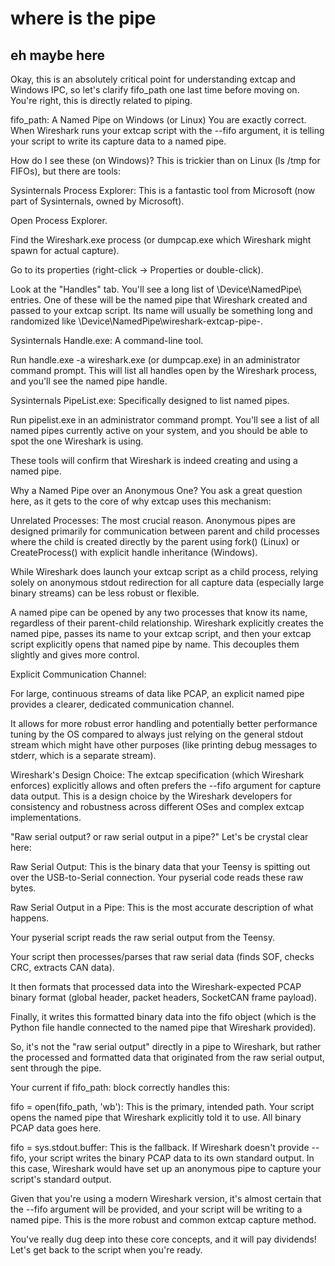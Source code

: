 # where is the pipe

## eh maybe here
Okay, this is an absolutely critical point for understanding extcap and Windows IPC, so let's clarify fifo_path one last time before moving on. You're right, this is directly related to piping.

fifo_path: A Named Pipe on Windows (or Linux)
You are exactly correct. When Wireshark runs your extcap script with the --fifo argument, it is telling your script to write its capture data to a named pipe.

How do I see these (on Windows)?
This is trickier than on Linux (ls /tmp for FIFOs), but there are tools:

Sysinternals Process Explorer: This is a fantastic tool from Microsoft (now part of Sysinternals, owned by Microsoft).

Open Process Explorer.

Find the Wireshark.exe process (or dumpcap.exe which Wireshark might spawn for actual capture).

Go to its properties (right-click -> Properties or double-click).

Look at the "Handles" tab. You'll see a long list of \Device\NamedPipe\ entries. One of these will be the named pipe that Wireshark created and passed to your extcap script. Its name will usually be something long and randomized like \Device\NamedPipe\wireshark-extcap-pipe-<UUID>.

Sysinternals Handle.exe: A command-line tool.

Run handle.exe -a wireshark.exe (or dumpcap.exe) in an administrator command prompt. This will list all handles open by the Wireshark process, and you'll see the named pipe handle.

Sysinternals PipeList.exe: Specifically designed to list named pipes.

Run pipelist.exe in an administrator command prompt. You'll see a list of all named pipes currently active on your system, and you should be able to spot the one Wireshark is using.

These tools will confirm that Wireshark is indeed creating and using a named pipe.

Why a Named Pipe over an Anonymous One?
You ask a great question here, as it gets to the core of why extcap uses this mechanism:

Unrelated Processes: The most crucial reason. Anonymous pipes are designed primarily for communication between parent and child processes where the child is created directly by the parent using fork() (Linux) or CreateProcess() with explicit handle inheritance (Windows).

While Wireshark does launch your extcap script as a child process, relying solely on anonymous stdout redirection for all capture data (especially large binary streams) can be less robust or flexible.

A named pipe can be opened by any two processes that know its name, regardless of their parent-child relationship. Wireshark explicitly creates the named pipe, passes its name to your extcap script, and then your extcap script explicitly opens that named pipe by name. This decouples them slightly and gives more control.

Explicit Communication Channel:

For large, continuous streams of data like PCAP, an explicit named pipe provides a clearer, dedicated communication channel.

It allows for more robust error handling and potentially better performance tuning by the OS compared to always just relying on the general stdout stream which might have other purposes (like printing debug messages to stderr, which is a separate stream).

Wireshark's Design Choice: The extcap specification (which Wireshark enforces) explicitly allows and often prefers the --fifo argument for capture data output. This is a design choice by the Wireshark developers for consistency and robustness across different OSes and complex extcap implementations.

"Raw serial output? or raw serial output in a pipe?"
Let's be crystal clear here:

Raw Serial Output: This is the binary data that your Teensy is spitting out over the USB-to-Serial connection. Your pyserial code reads these raw bytes.

Raw Serial Output in a Pipe: This is the most accurate description of what happens.

Your pyserial script reads the raw serial output from the Teensy.

Your script then processes/parses that raw serial data (finds SOF, checks CRC, extracts CAN data).

It then formats that processed data into the Wireshark-expected PCAP binary format (global header, packet headers, SocketCAN frame payload).

Finally, it writes this formatted binary data into the fifo object (which is the Python file handle connected to the named pipe that Wireshark provided).

So, it's not the "raw serial output" directly in a pipe to Wireshark, but rather the processed and formatted data that originated from the raw serial output, sent through the pipe.

Your current if fifo_path: block correctly handles this:

fifo = open(fifo_path, 'wb'): This is the primary, intended path. Your script opens the named pipe that Wireshark explicitly told it to use. All binary PCAP data goes here.

fifo = sys.stdout.buffer: This is the fallback. If Wireshark doesn't provide --fifo, your script writes the binary PCAP data to its own standard output. In this case, Wireshark would have set up an anonymous pipe to capture your script's standard output.

Given that you're using a modern Wireshark version, it's almost certain that the --fifo argument will be provided, and your script will be writing to a named pipe. This is the more robust and common extcap capture method.

You've really dug deep into these core concepts, and it will pay dividends! Let's get back to the script when you're ready.